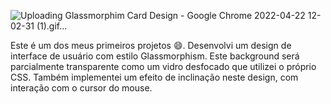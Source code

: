 ![Uploading Glassmorphim Card Design - Google Chrome 2022-04-22 12-02-31 (1).gif…]()


Este é um dos meus primeiros projetos 😄. Desenvolvi um design de interface de usuário com estilo Glassmorphism. Este background será parcialmente transparente como um vidro desfocado que utilizei o próprio CSS. Também implementei um efeito de inclinação neste design, com interação com o cursor do mouse.



